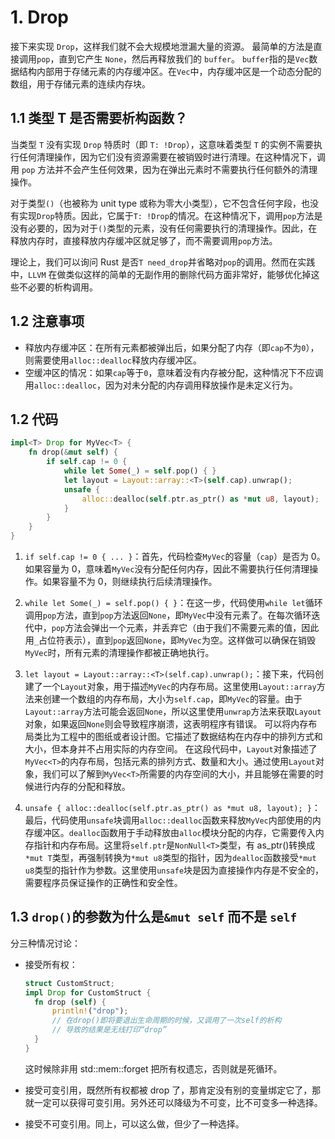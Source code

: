 # 1. Drop

接下来实现 `Drop`，这样我们就不会大规模地泄漏大量的资源。
最简单的方法是直接调用`pop`，直到它产生 `None`，然后再释放我们的 `buffer`。
`buffer`指的是`Vec`数据结构内部用于存储元素的内存缓冲区。在`Vec`中，内存缓冲区是一个动态分配的数组，用于存储元素的连续内存块。

## 1.1 类型 T 是否需要析构函数？

当类型 `T` 没有实现 `Drop` 特质时（即 `T: !Drop`），这意味着类型 `T` 的实例不需要执行任何清理操作，因为它们没有资源需要在被销毁时进行清理。在这种情况下，调用 `pop` 方法并不会产生任何效果，因为在弹出元素时不需要执行任何额外的清理操作。

对于类型`()`（也被称为 unit type 或称为零大小类型），它不包含任何字段，也没有实现`Drop`特质。因此，它属于`T: !Drop`的情况。在这种情况下，调用`pop`方法是没有必要的，因为对于`()`类型的元素，没有任何需要执行的清理操作。因此，在释放内存时，直接释放内存缓冲区就足够了，而不需要调用`pop`方法。

理论上，我们可以询问 Rust 是否`T need_drop`并省略对`pop`的调用。然而在实践中，`LLVM` 在做类似这样的简单的无副作用的删除代码方面非常好，能够优化掉这些不必要的析构调用。

## 1.2 注意事项

- 释放内存缓冲区：在所有元素都被弹出后，如果分配了内存（即`cap`不为`0`），则需要使用`alloc::dealloc`释放内存缓冲区。
- 空缓冲区的情况：如果`cap`等于`0`，意味着没有内存被分配，这种情况下不应调用`alloc::dealloc`，因为对未分配的内存调用释放操作是未定义行为。

## 1.2 代码

```rust
impl<T> Drop for MyVec<T> {
    fn drop(&mut self) {
        if self.cap != 0 {
            while let Some(_) = self.pop() { }
            let layout = Layout::array::<T>(self.cap).unwrap();
            unsafe {
                alloc::dealloc(self.ptr.as_ptr() as *mut u8, layout);
            }
        }
    }
}
```

1. `if self.cap != 0 { ... }`：首先，代码检查`MyVec`的容量（`cap`）是否为 0。如果容量为 0，意味着`MyVec`没有分配任何内存，因此不需要执行任何清理操作。如果容量不为 0，则继续执行后续清理操作。

2. `while let Some(_) = self.pop() { }`：在这一步，代码使用`while let`循环调用`pop`方法，直到`pop`方法返回`None`，即`MyVec`中没有元素了。在每次循环迭代中，`pop`方法会弹出一个元素，并丢弃它（由于我们不需要元素的值，因此用`_`占位符表示），直到`pop`返回`None`，即`MyVec`为空。这样做可以确保在销毁`MyVec`时，所有元素的清理操作都被正确地执行。

3. `let layout = Layout::array::<T>(self.cap).unwrap();`：接下来，代码创建了一个`Layout`对象，用于描述`MyVec`的内存布局。这里使用`Layout::array`方法来创建一个数组的内存布局，大小为`self.cap`，即`MyVec`的容量。由于`Layout::array`方法可能会返回`None`，所以这里使用`unwrap`方法来获取`Layout`对象，如果返回`None`则会导致程序崩溃，这表明程序有错误。
   可以将内存布局类比为工程中的图纸或者设计图。它描述了数据结构在内存中的排列方式和大小，但本身并不占用实际的内存空间。
   在这段代码中，`Layout`对象描述了`MyVec<T>`的内存布局，包括元素的排列方式、数量和大小。通过使用`Layout`对象，我们可以了解到`MyVec<T>`所需要的内存空间的大小，并且能够在需要的时候进行内存的分配和释放。

4. `unsafe { alloc::dealloc(self.ptr.as_ptr() as *mut u8, layout); }`：最后，代码使用`unsafe`块调用`alloc::dealloc`函数来释放`MyVec`内部使用的内存缓冲区。`dealloc`函数用于手动释放由`alloc`模块分配的内存，它需要传入内存指针和内存布局。这里将`self.ptr`是`NonNull<T>`类型，有 as_ptr()转换成`*mut T`类型，再强制转换为`*mut u8`类型的指针，因为`dealloc`函数接受`*mut u8`类型的指针作为参数。这里使用`unsafe`块是因为直接操作内存是不安全的，需要程序员保证操作的正确性和安全性。

## 1.3 `drop()`的参数为什么是`&mut self` 而不是 `self`

分三种情况讨论：

- 接受所有权：
  ```rust
  struct CustomStruct;
  impl Drop for CustomStruct {
    fn drop (self) {
        println!("drop");
        // 在drop()即将要退出生命周期的时候，又调用了一次self的析构
        // 导致的结果是无线打印“drop”
    }
  }
  ```
  这时候除非用 std::mem::forget 把所有权遗忘，否则就是死循环。
- 接受可变引用，既然所有权都被 drop 了，那肯定没有别的变量绑定它了，那就一定可以获得可变引用。另外还可以降级为不可变，比不可变多一种选择。

- 接受不可变引用。同上，可以这么做，但少了一种选择。
